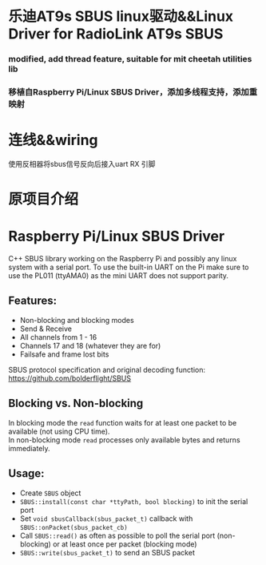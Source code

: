 # 乐迪AT9s SBUS linux驱动&&Linux Driver for RadioLink AT9s SBUS 
### modified, add thread feature, suitable for mit cheetah utilities lib
### 移植自Raspberry Pi/Linux SBUS Driver，添加多线程支持，添加重映射

# 连线&&wiring
使用反相器将sbus信号反向后接入uart RX 引脚

# 原项目介绍
# Raspberry Pi/Linux SBUS Driver
C++ SBUS library working on the Raspberry Pi and possibly any linux system with a serial port. To use the built-in UART on the Pi make sure to use the PL011 (ttyAMA0) as the mini UART does not support parity.

## Features:
- Non-blocking and blocking modes
- Send & Receive
- All channels from 1 - 16
- Channels 17 and 18 (whatever they are for)
- Failsafe and frame lost bits

SBUS protocol specification and original decoding function: https://github.com/bolderflight/SBUS

## Blocking vs. Non-blocking
In blocking mode the <code>read</code> function waits for at least one packet to be available (not using CPU time).<br>
In non-blocking mode <code>read</code> processes only available bytes and returns immediately.

## Usage:
- Create <code>SBUS</code> object
- <code>SBUS::install(const char *ttyPath, bool blocking)</code> to init the serial port
- Set <code>void sbusCallback(sbus_packet_t)</code> callback with <code>SBUS::onPacket(sbus_packet_cb)</code>
- Call <code>SBUS::read()</code> as often as possible to poll the serial port (non-blocking) or at least once per packet (blocking mode)
- <code>SBUS::write(sbus_packet_t)</code> to send an SBUS packet
